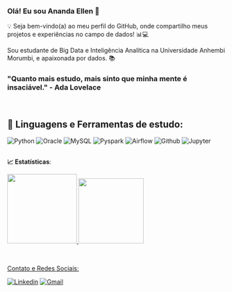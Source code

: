 ### Olá! Eu sou Ananda Ellen 👋

💡 Seja bem-vindo(a) ao meu perfil do GitHub, onde compartilho meus projetos e experiências no campo de dados! 📊💻

Sou estudante de Big Data e Inteligência Analítica na Universidade Anhembi Morumbi, e apaixonada por dados. 📚

### "Quanto mais estudo, mais sinto que minha mente é insaciável." - Ada Lovelace

 <br>
 
 ## 🚀 **Linguagens e Ferramentas de estudo:**
![Python](https://img.shields.io/badge/-Python-black?style=flat-square&logo=Python)
![Oracle](https://img.shields.io/badge/-Oracle-black?style=flat-the-badge&logo=oracle&logoColor=white)
![MySQL](https://img.shields.io/badge/-mysql-black?style?style=flat-the-badge&logo=mysql&logoColor=white)
![Pyspark](https://img.shields.io/badge/-Pyspark-black?style=flat-square&logo=Apache-Spark)
![Airflow](https://img.shields.io/badge/-Airflow-black?style=flat-square&logo=Apache-Airflow)
![Github](https://img.shields.io/badge/-Github-black?style=flat-square&logo=Github)
![Jupyter](https://img.shields.io/badge/-Jupyter-black?style=flat-square&logo=Jupyter)


</div>

  ## 
  
<div> 
 
<b> :chart_with_upwards_trend: Estatísticas</b>:
 
<div>
  <a href="https://github.com/AnandaEllenmrs">
  <img height="160em" src="https://github-readme-stats.vercel.app/api?username=AnandaEllenmrs&show_icons=true&theme=dark&include_all_commits=true&count_private=true"/>
  <img height="150em" src="https://github-readme-stats.vercel.app/api/top-langs/?username=AnandaEllenmrs&layout=compact&langs_count=7&theme=dark"/>
</div>
<div style="display: inline_block"><br>

</div>

  ## 
  
<div> 
 
<div> 
 Contato e Redes Sociais:
<br>

[![Linkedin](https://img.shields.io/badge/LinkedIn-0077B5?style=for-the-square&logo=linkedin&logoColor=white)](https://www.linkedin.com/in/anandaellen)
[![Gmail](https://img.shields.io/badge/-Gmail-red?style=for-the-square&logo=Gmail&logoColor=white&link=ananda.ellen.111@gmail.com)](ananda.ellen.111@gmail.com)
